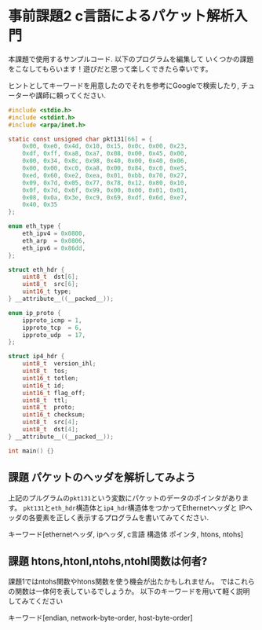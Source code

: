 
# 事前課題2 c言語によるパケット解析入門

本課題で使用するサンプルコード. 以下のプログラムを編集して
いくつかの課題をこなしてもらいます！遊びだと思って楽しくできたら幸いです。

ヒントとしてキーワードを用意したのでそれを参考にGoogleで検索したり,
チューターや講師に頼ってください.

```c:main.c
#include <stdio.h>
#include <stdint.h>
#include <arpa/inet.h>

static const unsigned char pkt131[66] = {
	0x00, 0xe0, 0x4d, 0x10, 0x15, 0x0c, 0x00, 0x23,
	0xdf, 0xff, 0xa8, 0xa7, 0x08, 0x00, 0x45, 0x00,
	0x00, 0x34, 0x8c, 0x98, 0x40, 0x00, 0x40, 0x06,
	0x00, 0x00, 0xc0, 0xa8, 0x00, 0x84, 0xc0, 0xe5,
	0xed, 0x60, 0xe2, 0xea, 0x01, 0xbb, 0x70, 0x27,
	0x09, 0x7d, 0x05, 0x77, 0x78, 0x12, 0x80, 0x10,
	0x0f, 0x7d, 0x6f, 0x99, 0x00, 0x00, 0x01, 0x01,
	0x08, 0x0a, 0x3e, 0xc9, 0x69, 0xdf, 0x6d, 0xe7,
	0x40, 0x35
};

enum eth_type {
	eth_ipv4 = 0x0800,
	eth_arp  = 0x0806,
	eth_ipv6 = 0x86dd,
};

struct eth_hdr {
	uint8_t  dst[6];
	uint8_t  src[6];
	uint16_t type;
} __attribute__((__packed__));

enum ip_proto {
	ipproto_icmp = 1,
	ipproto_tcp  = 6,
	ipproto_udp  = 17,
};

struct ip4_hdr {
	uint8_t  version_ihl;
	uint8_t  tos;
	uint16_t totlen;
	uint16_t id;
	uint16_t flag_off;
	uint8_t  ttl;
	uint8_t  proto;
	uint16_t checksum;
	uint8_t  src[4];
	uint8_t  dst[4];
} __attribute__((__packed__));

int main() {}
```


## 課題 パケットのヘッダを解析してみよう

上記のプルグラムの``pkt131``という変数にパケットのデータのポインタがあります。
``pkt131``と``eth_hdr``構造体と``ip4_hdr``構造体をつかってEthernetヘッダと
IPヘッダの各要素を正しく表示するプログラムを書いてみてください.

キーワード[ethernetヘッダ, ipヘッダ, c言語 構造体 ポインタ, htons, ntohs]


## 課題 htons,htonl,ntohs,ntohl関数は何者?

課題1ではntohs関数やhtons関数を使う機会が出たかもしれません。
ではこれらの関数は一体何を表しているでしょうか。
以下のキーワードを用いて軽く説明してみてください

キーワード[endian, network-byte-order, host-byte-order]






